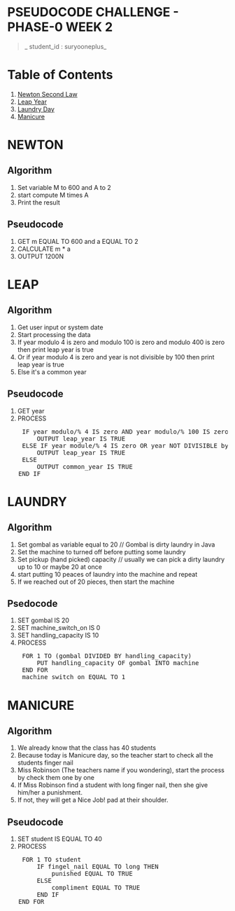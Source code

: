 # PSEUDOCODE CHALLENGE - PHASE-0 WEEK 2

>_ student_id : suryooneplus_

# Table of Contents

1. <a href="#newton">Newton Second Law</a>
2. <a href="#leap">Leap Year</a>
3. <a href="#laundry">Laundry Day</a>
4. <a href="#manicure">Manicure</a>

# NEWTON


## Algorithm

1. Set variable M to 600 and A to 2
2. start compute M times A
3. Print the result

## Pseudocode

1. GET m EQUAL TO 600 and a EQUAL TO 2
2. CALCULATE m * a
3. OUTPUT 1200N

# LEAP

## Algorithm

1. Get user input or system date
2. Start processing the data
3. If year modulo 4 is zero and modulo 100 is zero and modulo 400 is zero then print leap year is true
4. Or if year modulo 4 is zero and year is not divisible by 100 then print leap year is true
5. Else it's a common year

## Pseudocode

1. GET year
2. PROCESS
<pre>
    IF year modulo/% 4 IS zero AND year modulo/% 100 IS zero AND year modulo/% 400 IS zero THEN
        OUTPUT leap_year IS TRUE
    ELSE IF year module/% 4 IS zero OR year NOT DIVISIBLE by 100 THEN
        OUTPUT leap_year IS TRUE
    ELSE
        OUTPUT common_year IS TRUE
   END IF
</pre>

# LAUNDRY

## Algorithm

1. Set gombal as variable equal to 20 // Gombal is dirty laundry in Java
2. Set the machine to turned off before putting some laundry
3. Set pickup (hand picked) capacity // usually we can pick a dirty laundry up to 10 or maybe 20 at once
4. start putting 10 peaces of laundry into the machine and repeat
5. If we reached out of 20 pieces, then start the machine

## Psedocode

1. SET gombal IS 20
2. SET machine_switch_on IS 0
3. SET handling_capacity IS 10
4. PROCESS
<pre>
    FOR 1 TO (gombal DIVIDED BY handling_capacity)
        PUT handling_capacity OF gombal INTO machine
    END FOR
    machine_switch_on EQUAL TO 1
</pre>

# MANICURE

## Algorithm

1. We already know that the class has 40 students
2. Because today is Manicure day, so the teacher start to check all the students finger nail
3. Miss Robinson (The teachers name if you wondering), start the process by check them one by one
4. If Miss Robinson find a student with long finger nail, then she give him/her a punishment.
5. If not, they will get a Nice Job! pad at their shoulder.

## Pseudocode

1. SET student IS EQUAL TO 40
2. PROCESS
<pre>
    FOR 1 TO student
        IF fingel_nail EQUAL TO long THEN
            punished EQUAL TO TRUE
        ELSE
            compliment EQUAL TO TRUE
        END IF
   END FOR 
</pre>
